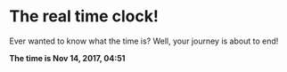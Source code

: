 # The real time clock!

Ever wanted to know what the time is? Well, your journey is about to end!

**The time is Nov 14, 2017, 04:51**